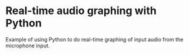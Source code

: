Real-time audio graphing with Python
====================================

Example of using Python to do real-time graphing of input audio from the microphone input.
